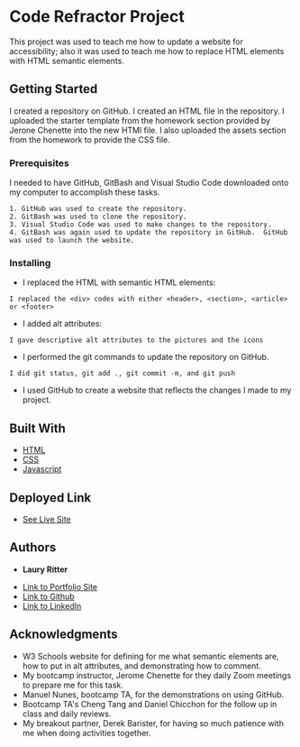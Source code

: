# Code Refractor Project

This project was used to teach me how to update a website for accessibility; also it was used to teach me how to replace HTML elements with HTML semantic elements.

## Getting Started

I created a repository on GitHub.  I created an HTML file in the repository.  I uploaded the starter template from the homework section provided by Jerone Chenette into the new HTMl file. I also uploaded the assets section from the homework to provide the CSS file.   

### Prerequisites

I needed to have GitHub, GitBash and Visual Studio Code downloaded onto my computer to accomplish these tasks.

```
1. GitHub was used to create the repository.  
2. GitBash was used to clone the repository.  
3. Visual Studio Code was used to make changes to the repository.  
4. GitBash was again used to update the repository in GitHub.  GitHub was used to launch the website.
```

### Installing

- I replaced the HTML with semantic HTML elements:

```
I replaced the <div> codes with either <header>, <section>, <article> or <footer>
```

- I added alt attributes:

```
I gave descriptive alt attributes to the pictures and the icons
```

- I performed the git commands to update the repository on GitHub.

```
I did git status, git add ., git commit -m, and git push
```

- I used GitHub to create a website that reflects the changes I made to my project.


## Built With

* [HTML](https://developer.mozilla.org/en-US/docs/Web/HTML)
* [CSS](https://developer.mozilla.org/en-US/docs/Web/CSS)
* [Javascript](https://developer.mozilla.org/en-US/docs/Web/JavaScript)

## Deployed Link

* [See Live Site](https://lauryritter.github.io/code-refractor/)


## Authors

* **Laury Ritter** 

- [Link to Portfolio Site]()
- [Link to Github](https://github.com/)
- [Link to LinkedIn](https://www.linkedin.com/)

## Acknowledgments

* W3 Schools website for defining for me what semantic elements are, how to put in alt attributes, and demonstrating how to comment.
* My bootcamp instructor, Jerome Chenette for they daily Zoom meetings to prepare me for this task.
* Manuel Nunes, bootcamp TA, for the demonstrations on using GitHub.
* Bootcamp TA's Cheng Tang and Daniel Chicchon for the follow up in class and daily reviews.
* My breakout partner, Derek Barister, for having so much patience with me when doing activities together.
